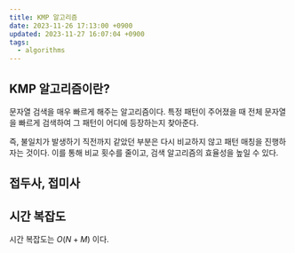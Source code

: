 ```yaml
---
title: KMP 알고리즘
date: 2023-11-26 17:13:00 +0900
updated: 2023-11-27 16:07:04 +0900
tags:
  - algorithms
---
```


## KMP 알고리즘이란?

문자열 검색을 매우 빠르게 해주는 알고리즘이다. 특정 패턴이 주어졌을 때 전체 문자열을 빠르게 검색하여 그 패턴이 어디에 등장하는지 찾아준다. 

즉, 불일치가 발생하기 직전까지 같았던 부분은 다시 비교하지 않고 패턴 매칭을 진행하자는 것이다. 이를 통해 비교 횟수를 줄이고, 검색 알고리즘의 효율성을 높일 수 있다. 

## 접두사, 접미사



## 시간 복잡도

시간 복잡도는 $O(N + M)$ 이다. 